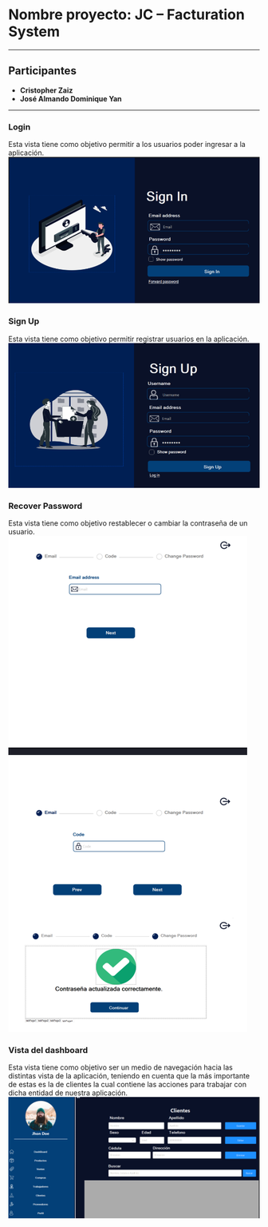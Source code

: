 # Nombre proyecto: JC – Facturation System

---

## Participantes

- **Cristopher Zaiz**
- **José Almando Dominique Yan**

---

### Login

Esta vista tiene como objetivo permitir a los usuarios poder ingresar a la aplicación.
![Login](./Resources/img_project/login.png "Imagen del login")

### Sign Up

Esta vista tiene como objetivo permitir registrar usuarios en la aplicación.
![Sign up](./Resources/img_project/signup.png "Imagen del sign up")

### Recover Password

Esta vista tiene como objetivo restablecer o cambiar la contraseña de un usuario.
![Login](./Resources/img_project/recover_pass.png "Imagen de recuperar la contraseña")

### Vista del dashboard

Esta vista tiene como objetivo ser un medio de navegación hacia las distintas vista de la aplicación, teniendo en cuenta que la más importante de estas es la de clientes la cual contiene las acciones para trabajar con dicha entidad de nuestra aplicación.
![Login](./Resources/img_project/dashboard.png "Imagen del dashboard")

